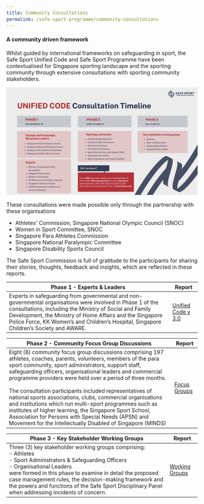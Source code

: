 ```yaml
---
title: Community Consultations
permalink: /safe-sport-programme/community-consultations
---
```

#### A community driven framework

Whilst guided by international frameworks on safeguarding in sport, the Safe Sport Unified Code and Safe Sport Programme have been contextualised for Singapore sporting landscape and the sporting community through extensive consultations with sporting community stakeholders. 

![Alt text for image on Isomer site](/images/consult%20timeline.png)


These consultations were made possible only through the partnership with these organisations
* Athletes' Commission, Singapore National Olympic Council (SNOC)
* Women in Sport Committee, SNOC
* Singapore Para Athletes Commission
* Singapore National Paralympic Committee
* Singapore Disability Sports Council


The Safe Sport Commission is full of gratitude to the participants for sharing their stories, thoughts, feedback and insights, which are reflected in these reports.

| **Phase 1 - Experts & Leaders** | Report | 
| -------- | -------- | 
| Experts in safeguarding from governmental and non-governmental organisations were involved in Phase 1 of the consultations, including the Ministry of Social and Family Development, the Ministry of Home Affairs and the Singapore Police Force, KK Women’s and Children’s Hospital, Singapore Children’s Society and AWARE. | [Unified Code v 3.0](/files/community-consultations/Safe%20Sport%20Unified%20Code.pdf) | 


| **Phase 2 - Community Focus Group Discussions** | Report | 
| -------- | -------- | 
| Eight (8) community focus group discussions comprising 197 athletes, coaches, parents, volunteers, members of the para sport community, sport administrators, support staff, safeguarding officers, organisational leaders and commercial programme providers were held over a period of three months. <br><br>The consultation participants included representatives of national sports associations, clubs, commercial organisations and institutions which run multi-sport programmes such as institutes of higher learning, the Singapore Sport School, Association for Persons with Special Needs (APSN) and Movement for the Intellectually Disabled of Singapore (MINDS)   | [ Focus Groups](/files/community-consultations/Community%20Consultation%20Interim%20Report.pdf) | 


| **Phase 3 - Key Stakeholder Working Groups** | Report | 
| -------- | -------- | 
| Three (3) key stakeholder working groups comprising:<br>- Athletes <br> - Sport Administrators & Safeguarding Officers <br> - Organisational Leaders<br> were formed in this  phase to examine in detail the proposed case management rules, the decision-making framework and the powers and functions of the Safe Sport Disciplinary Panel when addressing incidents of concern.  | [Working Groups](/files/community-consultations/Phase%203%20Safe%20Sport%20Unified%20Code%20Consultations%20Final%20Report.pdf)|
